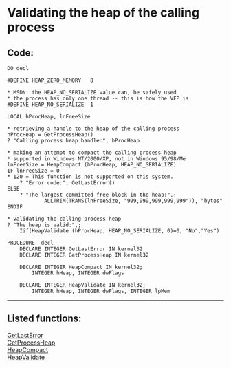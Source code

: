 <link rel="stylesheet" type="text/css" href="../css/win32api.css">  
<link rel="stylesheet" href="https://cdnjs.cloudflare.com/ajax/libs/font-awesome/4.7.0/css/font-awesome.min.css">

# Validating the heap of the calling process

## Code:
```foxpro  
DO decl

#DEFINE HEAP_ZERO_MEMORY   8

* MSDN: the HEAP_NO_SERIALIZE value can, be safely used
* the process has only one thread -- this is how the VFP is
#DEFINE HEAP_NO_SERIALIZE  1

LOCAL hProcHeap, lnFreeSize

* retrieving a handle to the heap of the calling process
hProcHeap = GetProcessHeap()
? "Calling process heap handle:", hProcHeap

* making an attempt to compact the calling process heap
* supported in Windows NT/2000/XP, not in Windows 95/98/Me
lnFreeSize = HeapCompact (hProcHeap, HEAP_NO_SERIALIZE)
IF lnFreeSize = 0
* 120 = This function is not supported on this system.
	? "Error code:", GetLastError()
ELSE
	? "The largest committed free block in the heap:",;
			ALLTRIM(TRANS(lnFreeSize, "999,999,999,999,999")), "bytes"
ENDIF

* validating the calling process heap
? "The heap is valid:",;
	Iif(HeapValidate (hProcHeap, HEAP_NO_SERIALIZE, 0)=0, "No","Yes")

PROCEDURE  decl
	DECLARE INTEGER GetLastError IN kernel32
	DECLARE INTEGER GetProcessHeap IN kernel32

	DECLARE INTEGER HeapCompact IN kernel32;
		INTEGER hHeap, INTEGER dwFlags

	DECLARE INTEGER HeapValidate IN kernel32;
		INTEGER hHeap, INTEGER dwFlags, INTEGER lpMem  
```  
***  


## Listed functions:
[GetLastError](../libraries/kernel32/GetLastError.md)  
[GetProcessHeap](../libraries/kernel32/GetProcessHeap.md)  
[HeapCompact](../libraries/kernel32/HeapCompact.md)  
[HeapValidate](../libraries/kernel32/HeapValidate.md)  
